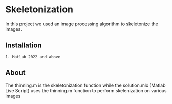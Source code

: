 # Skeletonization
In this project we used an image processing algorithm to skeletonize the images.
## Installation
```
1. Matlab 2022 and above
```
## About
The thinning.m is the skeletonization function while the solution.mlx (Matlab Live Script) uses the thinning.m function to perform skelenization on various images
